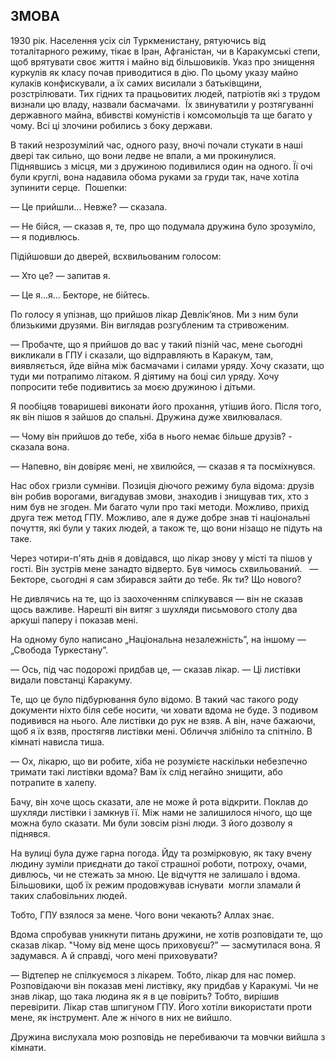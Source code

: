 ## ЗМОВА

1930 рік.
Населення усіх сіл Туркменистану, рятуючись від тоталітарного режиму, тікає в Іран, Афганістан, чи в Каракумські степи, щоб врятувати своє життя і майно від більшовиків.
Указ про знищення куркулів як класу почав приводитися в дію.
По цьому указу майно кулаків конфискували, а їх самих висилали з батьківщини, розстрілювати.
Тих гідних та працьовитих людей, патріотів які з трудом визнали цю владу, назвали басмачами. 
Їх звинуватили у розтягуванні державного майна, вбивстві комуністів і комсомольців та ще багато у чому.
Всі ці злочини робились з боку держави.

В такий незрозумілий час, одного разу, вночі почали стукати в наші двері так сильно, що вони ледве не впали, а ми прокинулися.
Піднявшись з місця, ми з дружиною подивилися один на одного.
Її очі були круглі, вона надавила обома руками за груди так, наче хотіла зупинити серце. 
Пошепки:

— Це прийшли...
Невже? — сказала.

— Не бійся, — сказав я, те, про що подумала дружина було зрозуміло, — я подивлюсь.

Підійшовши до дверей, всхвильованим голосом:

— Хто це? — запитав я.

— Це я...я...
Бекторе, не бійтесь.

По голосу я упізнав, що прийшов лікар Девлік’янов.
Ми з ним були близькими друзями.
Він виглядав розгубленим та стривоженим.

— Пробачте, що я прийшов до вас у такий пізній час, мене сьогодні викликали в ГПУ і сказали, що відправляють в Каракум, там, виявляється, йде війна між басмачами і силами уряду.
Хочу сказати, що туди ми потрапимо літаком.
Я діятиму на боці сил уряду.
Хочу попросити тебе подивитись за моєю дружиною і дітьми.

Я пообіцяв товаришеві виконати його прохання, утішив його.
Після того, як він пішов я зайшов до спальні.
Дружина дуже хвилювалася.

— Чому він прийшов до тебе, хіба в нього немає більше друзів? - сказала вона.

— Напевно, він довіряє мені, не хвилюйся, — сказав я та посміхнувся.

Нас обох гризли сумніви.
Позиція діючого режиму була відома: друзів він робив ворогами, вигадував змови, знаходив і знищував тих, хто з ним був не згоден.
Ми багато чули про такі методи.
Можливо, прихід друга теж метод ГПУ.
Можливо, але я дуже добре знав ті національні почуття, які були у таких людей, а також те, що вони нізащо не підуть на таке.

Через чотири-п'ять днів я довідався, що лікар знову у місті та пішов у гості.
Він зустрів мене занадто відверто.
Був чимось схвильований.
 
— Бекторе, сьогодні я сам збирався зайти до тебе.
Як ти?
Що нового?

Не дивлячись на те, що із заохоченням спілкувався — він не сказав щось важливе.
Нарешті він витяг з шухляди письмового столу два аркуші паперу і показав мені.

На одному було написано „Національна незалежність”, на іншому — „Свобода Туркестану”.

— Ось, під час подорожі придбав це, — сказав лікар. — Ці листівки видали повстанці Каракуму.

Те, що це було підбурювання було відомо.
В такий час такого роду документи ніхто біля себе носити, чи ховати вдома не буде.
З подивом подивився на нього.
Але листівки до рук не взяв.
А він, наче бажаючи, щоб я їх взяв, простягяв листівки мені.
Обличчя злібніло та спітніло.
В кімнаті нависла тиша.

— Ох, лікарю, що ви робите, хіба не розумієте наскільки небезпечно тримати такі листівки вдома?
Вам їх слід негайно знищити, або потрапите в халепу.

Бачу, він хоче щось сказати, але не може й рота відкрити.
Поклав до шухляди листівки і замкнув її.
Між нами не залишилося нічого, що ще можна було сказати.
Ми були зовсім різні люди.
З його дозволу я піднявся.

На вулиці була дуже гарна погода.
Йду та розмірковую, як таку вчену людину зуміли приєднати до такої страшної роботи, потроху, очами, дивлюсь, чи не стежать за мною.
Це відчуття не залишало і вдома.
Більшовики, щоб їх режим продовжував існувати  могли зламали й таких слабовільних людей.

Тобто, ГПУ взялося за мене.
Чого вони чекають?
Аллах знає.

Вдома спробував уникнути питань дружини, не хотів розповідати те, що сказав лікар.
"Чому від мене щось приховуєш?” — засмутилася вона.
Я задумався.
А й справді, чого мені приховувати?

— Відтепер не спілкуємося з лікарем.
Тобто, лікар для нас помер.
Розповідаючи він показав мені листівку, яку придбав у Каракумі.
Чи не знав лікар, що така людина як я в це повірить?
Тобто, вирішив перевірити.
Лікар став шпигуном ГПУ.
Його хотіли використати проти мене, як інструмент.
Але ж нічого в них не вийшло.

Дружина вислухала мою розповідь не перебиваючи та мовчки вийшла з кімнати.
